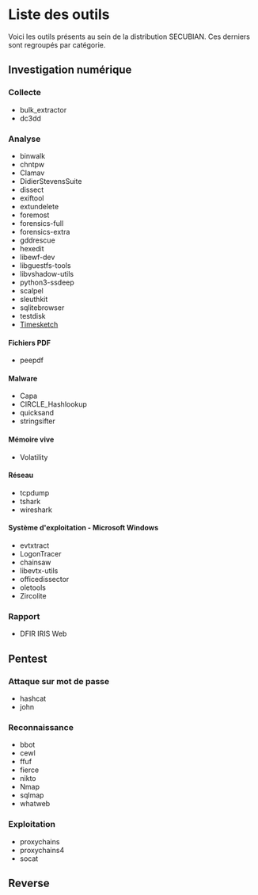 # Liste des outils

Voici les outils présents au sein de la distribution SECUBIAN.
Ces derniers sont regroupés par catégorie.


## Investigation numérique

### Collecte

* bulk_extractor
* dc3dd

### Analyse

* binwalk
* chntpw
* Clamav
* DidierStevensSuite
* dissect
* exiftool
* extundelete 
* foremost
* forensics-full
* forensics-extra
* gddrescue
* hexedit
* libewf-dev
* libguestfs-tools
* libvshadow-utils
* python3-ssdeep
* scalpel
* sleuthkit
* sqlitebrowser
* testdisk
* [Timesketch](timesketch)

#### Fichiers PDF

* peepdf

#### Malware

* Capa
* CIRCLE_Hashlookup
* quicksand
* stringsifter

#### Mémoire vive

* Volatility

#### Réseau

* tcpdump
* tshark
* wireshark

#### Système d'exploitation - Microsoft Windows

* evtxtract
* LogonTracer
* chainsaw
* libevtx-utils
* officedissector
* oletools
* Zircolite


### Rapport

* DFIR IRIS Web


## Pentest

### Attaque sur mot de passe

* hashcat
* john

### Reconnaissance

* bbot
* cewl
* ffuf
* fierce
* nikto
* Nmap
* sqlmap
* whatweb

### Exploitation

* proxychains
* proxychains4
* socat

## Reverse